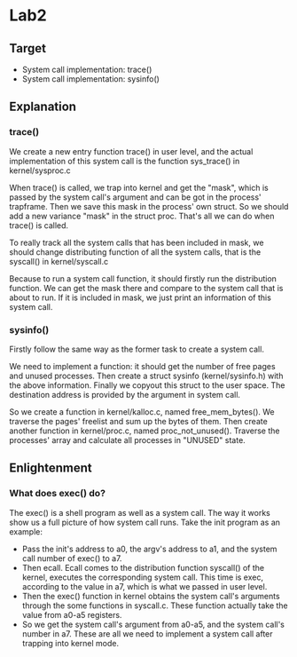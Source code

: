 # Lab2



## Target

- System call implementation: trace()
- System call implementation: sysinfo()




## Explanation
### trace()

We create a new entry function trace() in user level, and the actual implementation of this system call is the function sys_trace() in kernel/sysproc.c

When trace() is called, we trap into kernel and get the "mask", which is passed by the system call's argument and can be got in the process' trapframe. Then we save this mask in the process' own struct. So we should add a new variance "mask" in the struct proc. That's all we can do when trace() is called.

To really track all the system calls that has been included in mask, we should change distributing function of all the system calls, that is the syscall() in kernel/syscall.c

Because to run a system call function, it should firstly run the distribution function. We can get the mask there and compare to the system call that is about to run. If it is included in mask, we just print an information of this system call. 

### sysinfo()

Firstly follow the same way as the former task to create a system call.

We need to implement a function: it should get the number of free pages and unused processes. Then create a struct sysinfo (kernel/sysinfo.h) with the above information. Finally we copyout this struct to the user space. The destination address is provided by the argument in system call.

So we create a function in kernel/kalloc.c, named free_mem_bytes(). We traverse the pages' freelist and sum up the bytes of them. Then create another function in kernel/proc.c, named proc_not_unused(). Traverse the processes' array and calculate all processes in "UNUSED" state.



## Enlightenment

### What does exec() do?

The exec() is a shell program as well as a system call. The way it works show us a full picture of how system call runs. Take the init program as an example:

- Pass the init's address to a0, the argv's address to a1, and the system call number of exec() to a7.
- Then ecall. Ecall comes to the distribution function syscall() of the kernel, executes the corresponding system call. This time is exec, according to the value in a7, which is what we passed in user level.
- Then the exec() function in kernel obtains the system call's arguments through the some functions in syscall.c. These function actually take the value from a0-a5 registers. 
- So we get the system call's argument from a0-a5, and the system call's number in a7. These are all we need to implement a system call after trapping into kernel mode.

